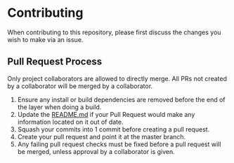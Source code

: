 # Contributing

When contributing to this repository, please first discuss the changes you wish to make via an issue. 

## Pull Request Process

Only project collaborators are allowed to directly merge. All PRs not created by a collaborator will be merged by a collaborator.

1. Ensure any install or build dependencies are removed before the end of the layer when doing a 
   build.
2. Update the [README.md](README.md) if your Pull Request would make any information located on it out of date.
3. Squash your commits into 1 commit before creating a pull request. 
4. Create your pull request and point it at the master branch.
5. Any failing pull request checks must be fixed before a pull request will be merged, unless approval by a collaborator is given.